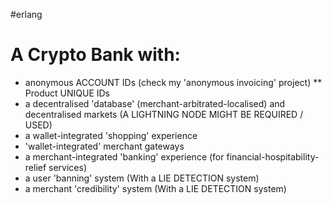 #erlang
# A Crypto Bank with:
* anonymous ACCOUNT IDs (check my 'anonymous invoicing' project)
** Product UNIQUE IDs
* a decentralised 'database' (merchant-arbitrated-localised) and decentralised markets
(A LIGHTNING NODE MIGHT BE REQUIRED / USED)
* a wallet-integrated 'shopping' experience
* 'wallet-integrated' merchant gateways
* a merchant-integrated 'banking' experience (for financial-hospitability-relief services)
* a user 'banning' system
(With a LIE DETECTION system)
* a merchant 'credibility' system
(With a LIE DETECTION system)

